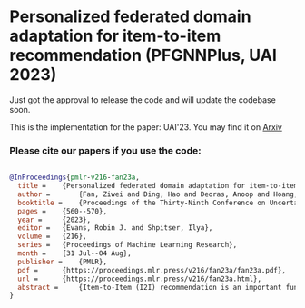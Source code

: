 # Personalized federated domain adaptation for item-to-item recommendation (PFGNNPlus, UAI 2023)
Just got the approval to release the code and will update the codebase soon.

This is the implementation for the paper:
UAI'23. You may find it on [Arxiv]([https://arxiv.org/pdf/2306.03191.pdf])

### Please cite our papers if you use the code:
```bibtex

@InProceedings{pmlr-v216-fan23a,
  title = 	 {Personalized federated domain adaptation for item-to-item recommendation},
  author =       {Fan, Ziwei and Ding, Hao and Deoras, Anoop and Hoang, Trong Nghia},
  booktitle = 	 {Proceedings of the Thirty-Ninth Conference on Uncertainty in Artificial Intelligence},
  pages = 	 {560--570},
  year = 	 {2023},
  editor = 	 {Evans, Robin J. and Shpitser, Ilya},
  volume = 	 {216},
  series = 	 {Proceedings of Machine Learning Research},
  month = 	 {31 Jul--04 Aug},
  publisher =    {PMLR},
  pdf = 	 {https://proceedings.mlr.press/v216/fan23a/fan23a.pdf},
  url = 	 {https://proceedings.mlr.press/v216/fan23a.html},
  abstract = 	 {Item-to-Item (I2I) recommendation is an important function that suggests replacement or complement options for an item based on their functional similarities or synergies. To capture such item relationships effectively, the recommenders need to understand why subsets of items are co-viewed or co-purchased by the customers. Graph-based models, such as graph neural networks (GNNs), provide a natural framework to combine, ingest and extract valuable insights from such high-order item relationships. However, learning GNNs effectively for I2I requires ingesting a large amount of relational data, which might not always be available, especially in new, emerging market segments. To mitigate this data bottleneck, we postulate that recommendation patterns learned from existing market segments (with private data) could be adapted to build effective warm-start models for emerging ones. To achieve this, we introduce a personalized graph adaptation model based on GNNs to summarize, assemble and adapt recommendation patterns across market segments with heterogeneous customer behaviors into effective local models.}
}
```

